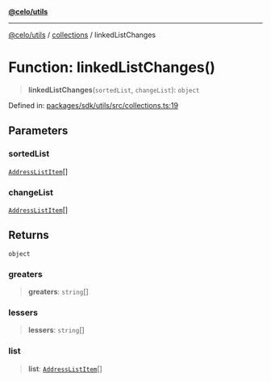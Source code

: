 [**@celo/utils**](../../README.md)

***

[@celo/utils](../../README.md) / [collections](../README.md) / linkedListChanges

# Function: linkedListChanges()

> **linkedListChanges**(`sortedList`, `changeList`): `object`

Defined in: [packages/sdk/utils/src/collections.ts:19](https://github.com/celo-org/developer-tooling/blob/master/packages/sdk/utils/src/collections.ts#L19)

## Parameters

### sortedList

[`AddressListItem`](../type-aliases/AddressListItem.md)[]

### changeList

[`AddressListItem`](../type-aliases/AddressListItem.md)[]

## Returns

`object`

### greaters

> **greaters**: `string`[]

### lessers

> **lessers**: `string`[]

### list

> **list**: [`AddressListItem`](../type-aliases/AddressListItem.md)[]
